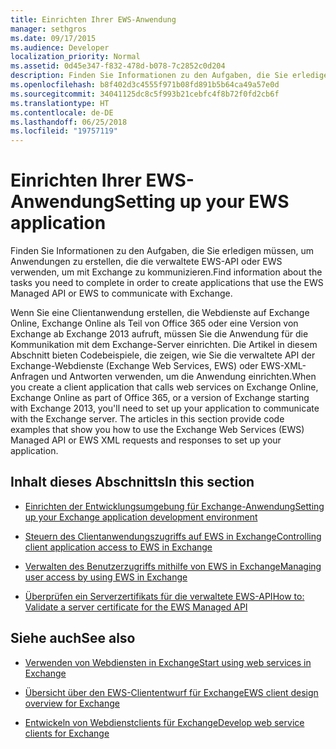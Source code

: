 ```yaml
---
title: Einrichten Ihrer EWS-Anwendung
manager: sethgros
ms.date: 09/17/2015
ms.audience: Developer
localization_priority: Normal
ms.assetid: 0d45e347-f832-478d-b078-7c2852c0d204
description: Finden Sie Informationen zu den Aufgaben, die Sie erledigen müssen, um Anwendungen zu erstellen, die die verwaltete EWS-API oder EWS verwenden, um mit Exchange zu kommunizieren.
ms.openlocfilehash: b8f402d3c4555f971b08fd891b5b64ca49a57e0d
ms.sourcegitcommit: 34041125dc8c5f993b21cebfc4f8b72f0fd2cb6f
ms.translationtype: HT
ms.contentlocale: de-DE
ms.lasthandoff: 06/25/2018
ms.locfileid: "19757119"
---
```

# <a name="setting-up-your-ews-application"></a><span data-ttu-id="55dd4-103">Einrichten Ihrer EWS-Anwendung</span><span class="sxs-lookup"><span data-stu-id="55dd4-103">Setting up your EWS application</span></span>

<span data-ttu-id="55dd4-104">Finden Sie Informationen zu den Aufgaben, die Sie erledigen müssen, um Anwendungen zu erstellen, die die verwaltete EWS-API oder EWS verwenden, um mit Exchange zu kommunizieren.</span><span class="sxs-lookup"><span data-stu-id="55dd4-104">Find information about the tasks you need to complete in order to create applications that use the EWS Managed API or EWS to communicate with Exchange.</span></span> 
  
<span data-ttu-id="55dd4-p101">Wenn Sie eine Clientanwendung erstellen, die Webdienste auf Exchange Online, Exchange Online als Teil von Office 365 oder eine Version von Exchange ab Exchange 2013 aufruft, müssen Sie die Anwendung für die Kommunikation mit dem Exchange-Server einrichten. Die Artikel in diesem Abschnitt bieten Codebeispiele, die zeigen, wie Sie die verwaltete API der Exchange-Webdienste (Exchange Web Services, EWS) oder EWS-XML-Anfragen und Antworten verwenden, um die Anwendung einrichten.</span><span class="sxs-lookup"><span data-stu-id="55dd4-p101">When you create a client application that calls web services on Exchange Online, Exchange Online as part of Office 365, or a version of Exchange starting with Exchange 2013, you'll need to set up your application to communicate with the Exchange server. The articles in this section provide code examples that show you how to use the Exchange Web Services (EWS) Managed API or EWS XML requests and responses to set up your application.</span></span>
  
## <a name="in-this-section"></a><span data-ttu-id="55dd4-107">Inhalt dieses Abschnitts</span><span class="sxs-lookup"><span data-stu-id="55dd4-107">In this section</span></span>

- [<span data-ttu-id="55dd4-108">Einrichten der Entwicklungsumgebung für Exchange-Anwendung</span><span class="sxs-lookup"><span data-stu-id="55dd4-108">Setting up your Exchange application development environment</span></span>](setting-up-your-exchange-application-development-environment.md)
    
- [<span data-ttu-id="55dd4-109">Steuern des Clientanwendungszugriffs auf EWS in Exchange</span><span class="sxs-lookup"><span data-stu-id="55dd4-109">Controlling client application access to EWS in Exchange</span></span>](controlling-client-application-access-to-ews-in-exchange.md)
    
- [<span data-ttu-id="55dd4-110">Verwalten des Benutzerzugriffs mithilfe von EWS in Exchange</span><span class="sxs-lookup"><span data-stu-id="55dd4-110">Managing user access by using EWS in Exchange</span></span>](managing-user-access-by-using-ews-in-exchange.md)
    
- [<span data-ttu-id="55dd4-111">Überprüfen ein Serverzertifikats für die verwaltete EWS-API</span><span class="sxs-lookup"><span data-stu-id="55dd4-111">How to: Validate a server certificate for the EWS Managed API</span></span>](how-to-validate-a-server-certificate-for-the-ews-managed-api.md)
    
## <a name="see-also"></a><span data-ttu-id="55dd4-112">Siehe auch</span><span class="sxs-lookup"><span data-stu-id="55dd4-112">See also</span></span>


- [<span data-ttu-id="55dd4-113">Verwenden von Webdiensten in Exchange</span><span class="sxs-lookup"><span data-stu-id="55dd4-113">Start using web services in Exchange</span></span>](start-using-web-services-in-exchange.md)
    
- [<span data-ttu-id="55dd4-114">Übersicht über den EWS-Cliententwurf für Exchange</span><span class="sxs-lookup"><span data-stu-id="55dd4-114">EWS client design overview for Exchange</span></span>](ews-client-design-overview-for-exchange.md)
    
- [<span data-ttu-id="55dd4-115">Entwickeln von Webdienstclients für Exchange</span><span class="sxs-lookup"><span data-stu-id="55dd4-115">Develop web service clients for Exchange</span></span>](develop-web-service-clients-for-exchange.md)
    

